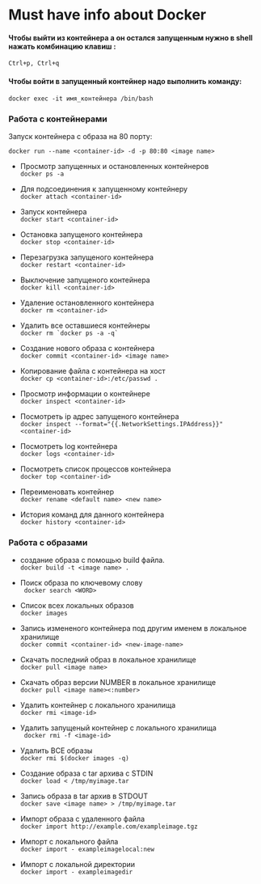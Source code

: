 # Must have info about Docker

#### Чтобы выйти из контейнера а он остался запущенным нужно в shell нажать комбинацию клавиш :

```
Ctrl+p, Ctrl+q
```

#### Чтобы войти в запущенный контейнер надо выполнить команду:
```
docker exec -it имя_контейнера /bin/bash
```

### Работа с контейнерами
  Запуск контейнера с образа на 80 порту:
  ```
docker run --name <container-id> -d -p 80:80 <image name>
```
  * Просмотр запущенных и остановленных контейнеров  
```docker ps -a ```

  * Для подсоединения к запущенному контейнеру  
```docker attach <container-id> ```

  * Запуск контейнера  
```docker start <container-id>```

  * Oстановка запущеного контейнера  
```docker stop <container-id>```

 * Перезагрузка запущеного контейнера  
```docker restart <container-id>```

  * Выключение запущеного контейнера  
```docker kill <container-id>```

  * Удаление остановленного контейнера  
```docker rm <container-id>```

  * Удалить все оставшиеся контейнеры  
```docker rm `docker ps -a -q` ```

  * Создание нового образа с контейнера  
```docker commit <container-id> <image name> ```

  * Копирование файла с контейнера на хост  
```docker cp <container-id>:/etc/passwd . ```

 * Просмотр информации о контейнере  
``` docker inspect <container-id> ```

 * Посмотреть ip адрес запущеного контейнера  
``` docker inspect --format="{{.NetworkSettings.IPAddress}}" <container-id>  ```

 * Посмотреть log контейнера  
``` docker logs <container-id> ```

 * Посмотреть список процессов контейнера  
``` docker top <container-id> ```

 * Переименовать контейнер  
``` docker rename <default name> <new name> ```

 * История команд для данного контейнера  
``` docker history <container-id> ```


### Работа с образами

* создание образа с помощью build файла.  
```docker build -t <image name> .  ```

* Поиск образа по ключевому слову  
``` docker search <WORD>```

* Список всех локальных образов  
``` docker images ```

* Запись измененого контейнера под другим именем в локальное хранилище  
``` docker commit <container-id> <new-image-name> ```

* Скачать последний образ в локальное хранилище  
``` docker pull <image name> ```

* Скачать образ версии NUMBER в локальное хранилище  
``` docker pull <image name><:number> ```

*  Удалить контейнер с локального хранилища  
 ```docker rmi <image-id>```

*  Удалить запущеный контейнер с локального хранилища  
``` docker rmi -f <image-id>```

*  Удалить ВСЕ образы  
``` docker rmi $(docker images -q) ```

*  Создание образа с tar архива с STDIN  
``` docker load < /tmp/myimage.tar ```

*  Запись образа в tar архив в STDOUT  
``` docker save <image name> > /tmp/myimage.tar ```

* Импорт образа с удаленного файла  
``` docker import http://example.com/exampleimage.tgz   ```

* Импорт с локального файла  
``` docker import - exampleimagelocal:new ```

* Импорт с локальной директории   
``` docker import - exampleimagedir  ```
